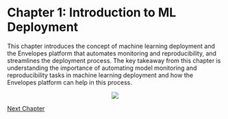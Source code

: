 # Chapter 1: Introduction to ML Deployment

This chapter introduces the concept of machine learning deployment and the Envelopes platform that automates monitoring and reproducibility, and streamlines the deployment process. The key takeaway from this chapter is understanding the importance of automating model monitoring and reproducibility tasks in machine learning deployment and how the Envelopes platform can help in this process.

<div align="center">
    <img src="https://showme.redstarplugin.com/s/9OJRECxz" />
</div>

[Next Chapter](chapter-2.md)

